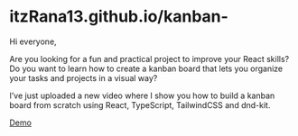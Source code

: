 # itzRana13.github.io/kanban-

Hi everyone,

Are you looking for a fun and practical project to improve your React skills? Do you want to learn how to create a kanban board that lets you organize your tasks and projects in a visual way?

I’ve just uploaded a new video where I show you how to build a kanban board from scratch using React, TypeScript, TailwindCSS and dnd-kit.

[Demo](https://react-kanban-board-dnd-kit-tutorial-yt.vercel.app/)






